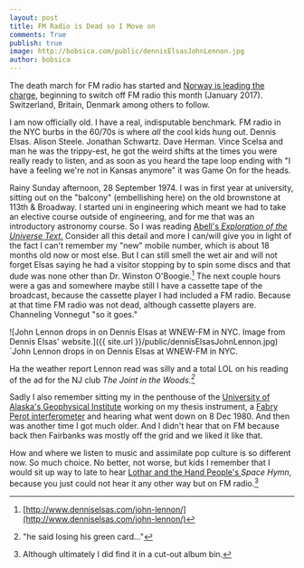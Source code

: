 ```yaml
---
layout: post
title: FM Radio is Dead so I Move on
comments: True
publish: true 
image: http://bobsica.com/public/dennisElsasJohnLennon.jpg
author: bobsica
---
```


The death march for FM radio has started and [Norway is leading the charge](https://www.theguardian.com/world/2017/jan/05/norway-first-to-start-switching-off-fm-radio?CMP=Share_iOSApp_Other), beginning to switch off FM radio this month (January 2017). Switzerland, Britain, Denmark among others to follow.

I am now officially old. I have a real, indisputable benchmark. FM radio in the NYC burbs in the 60/70s is where *all* the cool kids hung out. Dennis Elsas. Alison Steele. Jonathan Schwartz. Dave Herman. Vince Scelsa and man he was the trippy-est, he got the weird shifts at the times you were really ready to listen, and as soon as you heard the tape loop ending with "I have a feeling we're not in Kansas anymore" it was Game On for the heads.

Rainy Sunday afternoon, 28 September 1974. I was in first year at university, sitting out on the "balcony" (embellishing here) on the old brownstone at 113th & Broadway. I started uni in engineering which meant we had to take an elective course outside of engineering, and for me that was an introductory astronomy course. So I was reading [Abell's *Exploration of the Universe Text*.](https://www.amazon.ca/Exploration-Universe-George-Abell/dp/0030759552%3FSubscriptionId%3DAKIAILSHYYTFIVPWUY6Q%26tag%3Dduckduckgo-d-20%26linkCode%3Dxm2%26camp%3D2025%26creative%3D165953%26creativeASIN%3D0030759552) Consider all this detail and more I can/will give you in light of the fact I can't remember my "new" mobile number, which is about 18 months old now or most else. But I can still smell the wet air and will not forget Elsas saying he had a visitor stopping by to spin some discs and that dude was none other than Dr. Winston O'Boogie.[^Elsas] The next couple hours were a gas and somewhere maybe still I have a cassette tape of the broadcast, because the cassette player I had included a FM radio. Because at that time FM radio was not dead, although cassette players are. Channeling Vonnegut "so it goes."

![John Lennon drops in on Dennis Elsas at WNEW-FM in NYC. Image from Dennis Elsas' website.]({{ site.url }}/public/dennisElsasJohnLennon.jpg)
    `John Lennon drops in on Dennis Elsas at WNEW-FM in NYC.

Ha the weather report Lennon read was silly and a total LOL on his reading of the ad for the NJ club *The Joint in the Woods.[^LennonQuip]*

Sadly I also remember sitting my in the penthouse of the [University of Alaska's Geophysical Institute](http://www.gi.alaska.edu) working on my thesis instrument, a [Fabry Perot interferometer](https://en.m.wikipedia.org/wiki/Fabry–Perot_interferometer) and hearing what went down on 8 Dec 1980. And then was another time I got much older. And I didn't hear that on FM because back then Fairbanks was mostly off the grid and we liked it like that.

How and where we listen to music and assimilate pop culture is so different now. So much choice. No better, not worse, but kids I remember that I would sit up way to late to hear [Lothar and the Hand People's ](http://lotharandthehandpeople.com/wp-content/uploads/2011/11/presenting_thumb.jpg) *Space Hymn*, because you just could not hear it any other way but on FM radio.[^album]

[^Elsas]: [http://www.denniselsas.com/john-lennon/](http://www.denniselsas.com/john-lennon/)

[^LennonQuip]: "he said losing his green card..."

[^album]: Although ultimately I did find it in a cut-out album bin.
